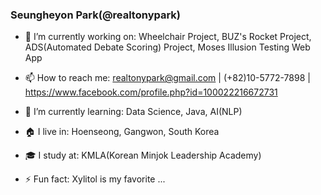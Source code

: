 ### Seungheyon Park(@realtonypark)

- 🔭 I’m currently working on:
Wheelchair Project, BUZ's Rocket Project, ADS(Automated Debate Scoring) Project, Moses Illusion Testing Web App


- 📫 How to reach me:
realtonypark@gmail.com  |  (+82)10-5772-7898  |  https://www.facebook.com/profile.php?id=100022216672731

- 🌱 I’m currently learning:
Data Science, Java, AI(NLP)

- 🏠 I live in: 
Hoenseong, Gangwon, South Korea

- 🎓 I study at:
KMLA(Korean Minjok Leadership Academy)

- ⚡ Fun fact: 
Xylitol is my favorite ...

<!--
**realtonypark/realtonypark** is a ✨ _special_ ✨ repository because its `README.md` (this file) appears on your GitHub profile.

Here are some ideas to get you started:

- 🔭 I’m currently working on ...
- 🌱 I’m currently learning ...
- 👯 I’m looking to collaborate on ...
- 🤔 I’m looking for help with ...
- 💬 Ask me about ...
- 📫 How to reach me: ...
- 😄 Pronouns: ...
- ⚡ Fun fact: ...
-->
